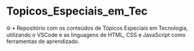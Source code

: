 # Topicos_Especiais_em_Tec
🌐 • Repositório com os conteúdos de Tópicos Especiais em Tecnologia, utilizando o VSCode e as linguagens de HTML, CSS e JavaScript como ferramentas de aprendizado.
